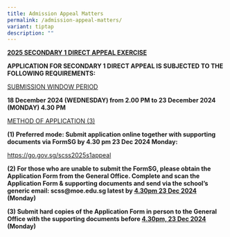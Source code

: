 ```yaml
---
title: Admission Appeal Matters
permalink: /admission-appeal-matters/
variant: tiptap
description: ""
---
```

<p><strong><u>2025 SECONDARY 1 DIRECT APPEAL EXERCISE</u></strong>
</p>
<p><strong>APPLICATION FOR SECONDARY 1 DIRECT APPEAL IS SUBJECTED TO THE FOLLOWING REQUIREMENTS:</strong>
</p>
<p><u>SUBMISSION WINDOW PERIOD</u>
</p>
<p><strong>18 December 2024 (WEDNESDAY) from 2.00 PM to 23 December 2024 (MONDAY) 4.30 PM</strong>
</p>
<p><u>METHOD OF APPLICATION (3)</u>
</p>
<p><strong>(1) Preferred mode: Submit application online together with supporting documents via FormSG by 4.30 pm 23 Dec 2024 Monday:</strong>
</p>
<p><a href="https://go.gov.sg/scss2025s1appeal" rel="noopener nofollow" target="_blank">https://go.gov.sg/scss2025s1appeal</a>
</p>
<p><strong>(2) For those who are unable to submit the FormSG, please obtain the Application Form from the General Office. Complete and scan the Application Form &amp; supporting documents and send via the school’s generic email: <a rel="noopener noreferrer nofollow" target="_blank">scss@moe.edu.sg</a> latest by <u>4.30pm 23 Dec 2024</u> (Monday)</strong>
</p>
<p><strong>(3) Submit hard copies of the Application Form in person to the General Office with the supporting documents before <u>4.30pm, 23 Dec 2024 </u>(Monday)</strong>
</p>